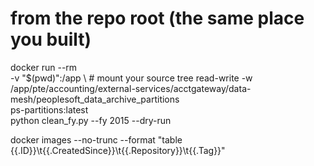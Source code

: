 # from the repo root (the same place you built)
docker run --rm \
  -v "$(pwd)":/app \               # mount your source tree read-write
  -w /app/pte/accounting/external-services/acctgateway/data-mesh/peoplesoft_data_archive_partitions \
  ps-partitions:latest \
  python clean_fy.py --fy 2015 --dry-run


docker images --no-trunc --format "table {{.ID}}\t{{.CreatedSince}}\t{{.Repository}}\t{{.Tag}}"
